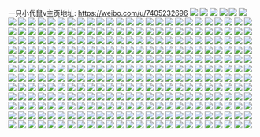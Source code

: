 一只小代鼠v主页地址: https://weibo.com/u/7405232696 
![](https://wx4.sinaimg.cn/mw2000/00859Bj2ly1h8wl8vuflhj30u00sedhn.jpg) 
![](https://wx4.sinaimg.cn/mw2000/00859Bj2ly1h8wbs4p87xj3221331e82.jpg) 
![](https://wx4.sinaimg.cn/mw2000/00859Bj2ly1h8wbs7r9itj32c02c0e81.jpg) 
![](https://wx4.sinaimg.cn/mw2000/00859Bj2ly1h8wbs6qoxlj31yc2xi4qp.jpg) 
![](https://wx4.sinaimg.cn/mw2000/00859Bj2ly1h8wbs8zoapj32c02c07wi.jpg) 
![](https://wx4.sinaimg.cn/mw2000/00859Bj2ly1h8opefsxd3j31811lyqp3.jpg) 
![](https://wx4.sinaimg.cn/mw2000/00859Bj2ly1h8opeuxfjsj32dr36c7wi.jpg) 
![](https://wx4.sinaimg.cn/mw2000/00859Bj2ly1h8opey526xj32c02c07wi.jpg) 
![](https://wx4.sinaimg.cn/mw2000/00859Bj2ly1h8opf1ynrmj32c02c0u0y.jpg) 
![](https://wx4.sinaimg.cn/mw2000/00859Bj2ly1h8mg3y6df2j32c02c0hdt.jpg) 
![](https://wx4.sinaimg.cn/mw2000/00859Bj2ly1h817pympd0j31ba0zgn1g.jpg) 
![](https://wx4.sinaimg.cn/mw2000/00859Bj2ly1h7lpnitzzkj32c02c0x6p.jpg) 
![](https://wx4.sinaimg.cn/mw2000/00859Bj2ly1h7lppl4i8aj30u00u011u.jpg) 
![](https://wx4.sinaimg.cn/mw2000/00859Bj2ly1h7e8l241y8j30n01abton.jpg) 
![](https://wx4.sinaimg.cn/mw2000/00859Bj2ly1h789ibcwz9j320g2ol4qp.jpg) 
![](https://wx4.sinaimg.cn/mw2000/00859Bj2ly1h789iifx36j30zk1bf78x.jpg) 
![](https://wx4.sinaimg.cn/mw2000/00859Bj2ly1h789iiwvuoj320y2c0tn2.jpg) 
![](https://wx4.sinaimg.cn/mw2000/00859Bj2ly1h6tfw206ygj32c02c01kz.jpg) 
![](https://wx4.sinaimg.cn/mw2000/00859Bj2ly1h6tfx3cnffj327r2c0qv5.jpg) 
![](https://wx4.sinaimg.cn/mw2000/00859Bj2ly1h6tfxb3zd7j32c02c0npd.jpg) 
![](https://wx4.sinaimg.cn/mw2000/00859Bj2ly1h6fqewicauj31sc2dsh5r.jpg) 
![](https://wx4.sinaimg.cn/mw2000/00859Bj2ly1h6fqf39ilvj31sc1scb2a.jpg) 
![](https://wx4.sinaimg.cn/mw2000/00859Bj2ly1h61wc2n0u6j31zu21thdt.jpg) 
![](https://wx4.sinaimg.cn/mw2000/00859Bj2ly1h61wc8nkolj32c02c07wi.jpg) 
![](https://wx4.sinaimg.cn/mw2000/00859Bj2ly1h5zkzakav8j31p229fb29.jpg) 
![](https://wx4.sinaimg.cn/mw2000/00859Bj2ly1h5zkzdoz7ij31y02x0u0x.jpg) 
![](https://wx4.sinaimg.cn/mw2000/00859Bj2ly1h5zkyw0wpej32c0340qkd.jpg) 
![](https://wx4.sinaimg.cn/mw2000/00859Bj2ly1h5zkzgu2vej31su2c80y5.jpg) 
![](https://wx4.sinaimg.cn/mw2000/00859Bj2ly1h5zkz72t43j336c36au0y.jpg) 
![](https://wx4.sinaimg.cn/mw2000/00859Bj2ly1h5osdpua1sj31r1340npe.jpg) 
![](https://wx4.sinaimg.cn/mw2000/00859Bj2ly1h5ose47yuij30u40yygth.jpg) 
![](https://wx4.sinaimg.cn/mw2000/00859Bj2ly1h5osa14pvuj32c0340x6p.jpg) 
![](https://wx4.sinaimg.cn/mw2000/00859Bj2ly1h5ose4wi4aj30ty1ca486.jpg) 
![](https://wx4.sinaimg.cn/mw2000/00859Bj2ly1h5mehidakdj325d2v67wi.jpg) 
![](https://wx4.sinaimg.cn/mw2000/00859Bj2ly1h5j6lp8z4bj31r0340e82.jpg) 
![](https://wx4.sinaimg.cn/mw2000/00859Bj2ly1h5j6lqpxr1j31ql340u0x.jpg) 
![](https://wx4.sinaimg.cn/mw2000/00859Bj2ly1h5gdc20k4hj31401d2kj8.jpg) 
![](https://wx4.sinaimg.cn/mw2000/00859Bj2ly1h5gddlcpx9j31xu2hob2a.jpg) 
![](https://wx4.sinaimg.cn/mw2000/00859Bj2ly1h5gdc8z5nnj32c02c0u0y.jpg) 
![](https://wx4.sinaimg.cn/mw2000/00859Bj2ly1h5gdc60sduj32c02c0npe.jpg) 
![](https://wx4.sinaimg.cn/mw2000/00859Bj2ly1h5gddijgy3j32c02c0kjm.jpg) 
![](https://wx4.sinaimg.cn/mw2000/00859Bj2ly1h5gddcq3b7j32c02c0npe.jpg) 
![](https://wx4.sinaimg.cn/mw2000/00859Bj2ly1h5gdfalnwkj32c034pnpf.jpg) 
![](https://wx4.sinaimg.cn/mw2000/00859Bj2ly1h5gdc9lbg8j30u01hck2m.jpg) 
![](https://wx4.sinaimg.cn/mw2000/00859Bj2ly1h5dl9iqzryj30zg0zgagq.jpg) 
![](https://wx4.sinaimg.cn/mw2000/00859Bj2ly1h5dl9j0ti2j310u0yhwox.jpg) 
![](https://wx4.sinaimg.cn/mw2000/00859Bj2ly1h5dl9hx6cmj30zg0zg43v.jpg) 
![](https://wx4.sinaimg.cn/mw2000/00859Bj2ly1h4jyzz65f7j30zg1baq6g.jpg) 
![](https://wx4.sinaimg.cn/mw2000/00859Bj2ly1h4giyik5ctj32c02c0b2b.jpg) 
![](https://wx4.sinaimg.cn/mw2000/00859Bj2ly1h4gixpgisoj32c02c0hdu.jpg) 
![](https://wx4.sinaimg.cn/mw2000/00859Bj2ly1h4gix2xt0mj32al3407wi.jpg) 
![](https://wx4.sinaimg.cn/mw2000/00859Bj2ly1h4giz8i4tnj32c02c0kjm.jpg) 
![](https://wx4.sinaimg.cn/mw2000/00859Bj2ly1h4giza1lsjj30u00y97db.jpg) 
![](https://wx4.sinaimg.cn/mw2000/00859Bj2ly1h3h2ut3lvtj31qz1qz7wi.jpg) 
![](https://wx4.sinaimg.cn/mw2000/00859Bj2ly1h359wfska9j32c02c0npf.jpg) 
![](https://wx4.sinaimg.cn/mw2000/00859Bj2ly1h2lulfxl8bj32c02c07wh.jpg) 
![](https://wx4.sinaimg.cn/mw2000/00859Bj2ly1h2luli6kyzj32c02c0npd.jpg) 
![](https://wx4.sinaimg.cn/mw2000/00859Bj2ly1h2i8an19vmj32c03404qq.jpg) 
![](https://wx4.sinaimg.cn/mw2000/00859Bj2ly1h2i8alfnojj32c0330x6p.jpg) 
![](https://wx4.sinaimg.cn/mw2000/00859Bj2ly1h2bmernrcyj32c02c04qq.jpg) 
![](https://wx4.sinaimg.cn/mw2000/00859Bj2ly1h2bmetj198j32c02c0u0x.jpg) 
![](https://wx4.sinaimg.cn/mw2000/00859Bj2ly1h2bmepiee5j32c02c0e82.jpg) 
![](https://wx4.sinaimg.cn/mw2000/00859Bj2ly1h2bmewt7m7j32ad2ade81.jpg) 
![](https://wx4.sinaimg.cn/mw2000/00859Bj2ly1h2bmf09ufsj32332331ky.jpg) 
![](https://wx4.sinaimg.cn/mw2000/00859Bj2ly1h2bmf303g4j32c02c0npe.jpg) 
![](https://wx4.sinaimg.cn/mw2000/00859Bj2ly1h2bmf1i2r7j32c02c0npe.jpg) 
![](https://wx4.sinaimg.cn/mw2000/00859Bj2ly1h2bmf4ibs6j32c02c0hdt.jpg) 
![](https://wx4.sinaimg.cn/mw2000/00859Bj2ly1h2bmf5takdj32c02c01ky.jpg) 
![](https://wx4.sinaimg.cn/mw2000/00859Bj2ly1h27td2k2u8j32c0340b2a.jpg) 
![](https://wx4.sinaimg.cn/mw2000/00859Bj2ly1h27td1vx5jj30u00w9qih.jpg) 
![](https://wx4.sinaimg.cn/mw2000/00859Bj2ly1h27td4g2n7j32c03401ky.jpg) 
![](https://wx4.sinaimg.cn/mw2000/00859Bj2ly1h27td52y59j32bz340x6p.jpg) 
![](https://wx4.sinaimg.cn/mw2000/00859Bj2ly1h27td8zcypj32c02c0hdt.jpg) 
![](https://wx4.sinaimg.cn/mw2000/00859Bj2ly1h27td7c88aj32c03407wi.jpg) 
![](https://wx4.sinaimg.cn/mw2000/00859Bj2ly1h27td875cgj31sc2ds1ky.jpg) 
![](https://wx4.sinaimg.cn/mw2000/00859Bj2ly1h27td6ey08j32782xnu0x.jpg) 
![](https://wx4.sinaimg.cn/mw2000/00859Bj2ly1h27td3q9maj32c03401ky.jpg) 
![](https://wx4.sinaimg.cn/mw2000/00859Bj2ly1h267a8ct5cj32c02c0qv6.jpg) 
![](https://wx4.sinaimg.cn/mw2000/00859Bj2ly1h24yhzv1e1j32by33zhdt.jpg) 
![](https://wx4.sinaimg.cn/mw2000/00859Bj2ly1h24yi0jimaj32a431hqv5.jpg) 
![](https://wx4.sinaimg.cn/mw2000/00859Bj2ly1h24yi19mcej32c0306e81.jpg) 
![](https://wx4.sinaimg.cn/mw2000/00859Bj2ly1h24yi1zvpcj32bz340npd.jpg) 
![](https://wx4.sinaimg.cn/mw2000/00859Bj2ly1h202piwjg4j32c02c0npe.jpg) 
![](https://wx4.sinaimg.cn/mw2000/00859Bj2ly1h202pjzoa0j31mj2fs4qp.jpg) 
![](https://wx4.sinaimg.cn/mw2000/00859Bj2ly1h202pgz8tyj32c02c0e81.jpg) 
![](https://wx4.sinaimg.cn/mw2000/00859Bj2ly1h1wr0iswxcj32c02c07wi.jpg) 
![](https://wx4.sinaimg.cn/mw2000/00859Bj2ly1h1ooe8n9dzj3276340kfl.jpg) 
![](https://wx4.sinaimg.cn/mw2000/00859Bj2ly1h1oof1fc0vj30tu0tun5i.jpg) 
![](https://wx4.sinaimg.cn/mw2000/00859Bj2ly1h1ooedb8vej31sc1sc4qp.jpg) 
![](https://wx4.sinaimg.cn/mw2000/00859Bj2ly1h13enpb91xj31sc2dsu0y.jpg) 
![](https://wx4.sinaimg.cn/mw2000/00859Bj2ly1h0qjj7al9cj33402c0qv8.jpg) 
![](https://wx4.sinaimg.cn/mw2000/00859Bj2ly1h0qjjbgbfdj331q2c07wl.jpg) 
![](https://wx4.sinaimg.cn/mw2000/00859Bj2ly1h0qjj2fbc9j32c02c07wh.jpg) 
![](https://wx4.sinaimg.cn/mw2000/00859Bj2ly1h0qjj3wen1j32c02c0b29.jpg) 
![](https://wx4.sinaimg.cn/mw2000/00859Bj2ly1h0hzs1ubwfj30sg0iln0t.jpg) 
![](https://wx4.sinaimg.cn/mw2000/00859Bj2ly1h0fe262c6tj31sc1scnpd.jpg) 
![](https://wx4.sinaimg.cn/mw2000/00859Bj2ly1h0fe26svakj31sc2dsu0x.jpg) 
![](https://wx4.sinaimg.cn/mw2000/00859Bj2ly1h0ctvwwb9yj32bz340npe.jpg) 
![](https://wx4.sinaimg.cn/mw2000/00859Bj2ly1h0ctvz4uq1j32a1305b2a.jpg) 
![](https://wx4.sinaimg.cn/mw2000/00859Bj2ly1h0ctw0nvuoj31y02lakjl.jpg) 
![](https://wx4.sinaimg.cn/mw2000/00859Bj2ly1h0ctw4gwegj31ae0u0ahw.jpg) 
![](https://wx4.sinaimg.cn/mw2000/00859Bj2ly1h0ctvtsrljj32c02c04qr.jpg) 
![](https://wx4.sinaimg.cn/mw2000/00859Bj2ly1h0738umpscj30zu0zu47r.jpg) 
![](https://wx4.sinaimg.cn/mw2000/00859Bj2ly1gzl8k1gfo4j325h2v9hdu.jpg) 
![](https://wx4.sinaimg.cn/mw2000/00859Bj2ly1gzl8k4r9pjj328q2zmhdu.jpg) 
![](https://wx4.sinaimg.cn/mw2000/00859Bj2ly1gzl8kebi16j32b332s1kz.jpg) 
![](https://wx4.sinaimg.cn/mw2000/00859Bj2ly1gzjqp1bvt3j31sb2wfkjl.jpg) 
![](https://wx4.sinaimg.cn/mw2000/00859Bj2ly1gzjqp3nvwmj322o340e82.jpg) 
![](https://wx4.sinaimg.cn/mw2000/00859Bj2ly1gzjqp2dz8zj31ru30tnpd.jpg) 
![](https://wx4.sinaimg.cn/mw2000/00859Bj2ly1gzgw3woqowj32c0340e84.jpg) 
![](https://wx4.sinaimg.cn/mw2000/00859Bj2ly1gzgw3udl7fj31951o7x6j.jpg) 
![](https://wx4.sinaimg.cn/mw2000/00859Bj2ly1gzgw42ikzuj32c0340e82.jpg) 
![](https://wx4.sinaimg.cn/mw2000/00859Bj2ly1gzgw41m0foj32c0340hdu.jpg) 
![](https://wx4.sinaimg.cn/mw2000/00859Bj2ly1gzgw3tsbqbj32c0340b2a.jpg) 
![](https://wx4.sinaimg.cn/mw2000/00859Bj2ly1gzgw49zjcoj32c0340hdw.jpg) 
![](https://wx4.sinaimg.cn/mw2000/00859Bj2ly1gzgw451hf0j32472yghdv.jpg) 
![](https://wx4.sinaimg.cn/mw2000/00859Bj2ly1gzgw403wphj32c0340b2c.jpg) 
![](https://wx4.sinaimg.cn/mw2000/00859Bj2ly1gzcbvlr9u9j33402c07wk.jpg) 
![](https://wx4.sinaimg.cn/mw2000/00859Bj2ly1gzcbvjuf4kj30vn0ngqap.jpg) 
![](https://wx4.sinaimg.cn/mw2000/00859Bj2ly1gzakz2qfqaj321h2lskjm.jpg) 
![](https://wx4.sinaimg.cn/mw2000/00859Bj2ly1gzakyya4pqj32c02c07wi.jpg) 
![](https://wx4.sinaimg.cn/mw2000/00859Bj2ly1gzakz5bu1aj320r2p0x6q.jpg) 
![](https://wx4.sinaimg.cn/mw2000/00859Bj2ly1gzakz6yvqqj332j21qu0y.jpg) 
![](https://wx4.sinaimg.cn/mw2000/00859Bj2ly1gzakz0aw9fj31rb2cne82.jpg) 
![](https://wx4.sinaimg.cn/mw2000/00859Bj2ly1gz0kijayz0j31ph29ynpf.jpg) 
![](https://wx4.sinaimg.cn/mw2000/00859Bj2ly1gz0kiedogqj31zd2n6hdv.jpg) 
![](https://wx4.sinaimg.cn/mw2000/00859Bj2ly1gz0kigx1mlj323t2t2npf.jpg) 
![](https://wx4.sinaimg.cn/mw2000/00859Bj2ly1gz0kin1txjj32c0340qv9.jpg) 
![](https://wx4.sinaimg.cn/mw2000/00859Bj2ly1gyslopdswyj327y2ymhdt.jpg) 
![](https://wx4.sinaimg.cn/mw2000/00859Bj2ly1gysloufzadj32602w0x6q.jpg) 
![](https://wx4.sinaimg.cn/mw2000/00859Bj2ly1gysloxbd9xj326m2wtqv5.jpg) 
![](https://wx4.sinaimg.cn/mw2000/00859Bj2ly1gyslp0w3fnj328d2z5u0x.jpg) 
![](https://wx4.sinaimg.cn/mw2000/00859Bj2ly1gy8byecs9kj32c02c0b2a.jpg) 
![](https://wx4.sinaimg.cn/mw2000/00859Bj2ly1gy8byh4gjnj32c02c0hdu.jpg) 
![](https://wx4.sinaimg.cn/mw2000/00859Bj2ly1gy4tg3qd05j32c03407wi.jpg) 
![](https://wx4.sinaimg.cn/mw2000/00859Bj2ly1gy4tfyultoj31sc2dsx6p.jpg) 
![](https://wx4.sinaimg.cn/mw2000/00859Bj2ly1gy4tg7ysz3j32c0340qv5.jpg) 
![](https://wx4.sinaimg.cn/mw2000/00859Bj2ly1gy4tgke1u6j31sc2ds4qq.jpg) 
![](https://wx4.sinaimg.cn/mw2000/00859Bj2ly1gy4tgq3uj9j32c0340e82.jpg) 
![](https://wx4.sinaimg.cn/mw2000/00859Bj2ly1gy4th35mkwj3296309x6p.jpg) 
![](https://wx4.sinaimg.cn/mw2000/00859Bj2ly1gwyafsp2d0j31mr2g51kx.jpg) 
![](https://wx4.sinaimg.cn/mw2000/00859Bj2ly1gwyafrs96aj325u2vs1ky.jpg) 
![](https://wx4.sinaimg.cn/mw2000/00859Bj2ly1gwyafuifooj31ik2b6e81.jpg) 
![](https://wx4.sinaimg.cn/mw2000/00859Bj2ly1gwyafvvazkj31ye2lunpd.jpg) 
![](https://wx4.sinaimg.cn/mw2000/00859Bj2ly1gwyafydiqmj323t2t2u0x.jpg) 
![](https://wx4.sinaimg.cn/mw2000/00859Bj2ly1gwyafx9cnjj31y22lfx6p.jpg) 
![](https://wx4.sinaimg.cn/mw2000/00859Bj2ly1gwv943itedj31s533z7wi.jpg) 
![](https://wx4.sinaimg.cn/mw2000/00859Bj2ly1gwv93wmtq0j31nd33zkjl.jpg) 
![](https://wx4.sinaimg.cn/mw2000/00859Bj2ly1gwv94czfe0j31r033z1kx.jpg) 
![](https://wx4.sinaimg.cn/mw2000/00859Bj2ly1gwrdc016qcj32c0340kjm.jpg) 
![](https://wx4.sinaimg.cn/mw2000/00859Bj2ly1gw1tl1y327j326v2x5qv6.jpg) 
![](https://wx4.sinaimg.cn/mw2000/00859Bj2ly1gvuqm7j2byj31u92h17wi.jpg) 
![](https://wx4.sinaimg.cn/mw2000/00859Bj2ly1gvuqm4g9muj32c02c0npf.jpg) 
![](https://wx4.sinaimg.cn/mw2000/00859Bj2ly1gvuqmdo0r7j31sw2kn7wi.jpg) 
![](https://wx4.sinaimg.cn/mw2000/00859Bj2ly1gvuqmmc6ofj32c02c07wi.jpg) 
![](https://wx4.sinaimg.cn/mw2000/00859Bj2ly1gvuqmkixt5j32c02c0hdu.jpg) 
![](https://wx4.sinaimg.cn/mw2000/00859Bj2ly1gvuqmoqyeaj32c02c0u0x.jpg) 
![](https://wx4.sinaimg.cn/mw2000/00859Bj2ly1gvg2e6dl6fj61fc24zaz502.jpg) 
![](https://wx4.sinaimg.cn/mw2000/00859Bj2ly1gvg2e7raqej617e23ztz402.jpg) 
![](https://wx4.sinaimg.cn/mw2000/00859Bj2ly1gvg2e4jdwej61ew1jtkbj02.jpg) 
![](https://wx4.sinaimg.cn/mw2000/00859Bj2ly1gv6k3yodzoj61ue18cx4202.jpg) 
![](https://wx4.sinaimg.cn/mw2000/00859Bj2ly1gv6k3pcjxyj61fq33ye8102.jpg) 
![](https://wx4.sinaimg.cn/mw2000/00859Bj2ly1gv6k3wa6kej62c02c0x6q02.jpg) 
![](https://wx4.sinaimg.cn/mw2000/00859Bj2ly1gv6k463xlyj62c02c01ky02.jpg) 
![](https://wx4.sinaimg.cn/mw2000/00859Bj2ly1gv6k40p86lj62c02c07wi02.jpg) 
![](https://wx4.sinaimg.cn/mw2000/00859Bj2ly1gv6k48fs10j62c02c0b2a02.jpg) 
![](https://wx4.sinaimg.cn/mw2000/00859Bj2ly1gun2mawyutj620h1vox6p02.jpg) 
![](https://wx4.sinaimg.cn/mw2000/00859Bj2ly1gun2ls5i7ej62c02c04qs02.jpg) 
![](https://wx4.sinaimg.cn/mw2000/00859Bj2ly1gun2m0xrhuj621u1xonpd02.jpg) 
![](https://wx4.sinaimg.cn/mw2000/00859Bj2ly1gun2lw86k5j62c0340x6r02.jpg) 
![](https://wx4.sinaimg.cn/mw2000/00859Bj2ly1gun2m40atgj62c02c0e8302.jpg) 
![](https://wx4.sinaimg.cn/mw2000/00859Bj2ly1gun2lyx0yvj622o33ze8302.jpg) 
![](https://wx4.sinaimg.cn/mw2000/00859Bj2ly1gtjwv1cutmj32c0340kjm.jpg) 
![](https://wx4.sinaimg.cn/mw2000/00859Bj2ly1gtjwv6psrnj32c02c0qv5.jpg) 
![](https://wx4.sinaimg.cn/mw2000/00859Bj2ly1gtjwuyzjedj32c0340b2a.jpg) 
![](https://wx4.sinaimg.cn/mw2000/00859Bj2ly1gtjwv35r7zj32c02c0qv6.jpg) 
![](https://wx4.sinaimg.cn/mw2000/00859Bj2ly1gtjwv4xm5gj32c02c0x6p.jpg) 
![](https://wx4.sinaimg.cn/mw2000/00859Bj2ly1gtjwyzbmxpj30tz0tzdt6.jpg) 
![](https://wx4.sinaimg.cn/mw2000/00859Bj2ly1gtjwvdttd4j32c02c0hdu.jpg) 
![](https://wx4.sinaimg.cn/mw2000/00859Bj2ly1gtjwvcm6fsj32c02c01kz.jpg) 
![](https://wx4.sinaimg.cn/mw2000/00859Bj2ly1gtjwznasrhj31sc2dsx6p.jpg) 
![](https://wx4.sinaimg.cn/mw2000/00859Bj2ly1gt3ixjpnwej31yc2xge82.jpg) 
![](https://wx4.sinaimg.cn/mw2000/00859Bj2ly1gt3ixli9avj31v92svhdu.jpg) 
![](https://wx4.sinaimg.cn/mw2000/00859Bj2ly1gt3ixi6oc5j31xi2w9npe.jpg) 
![](https://wx4.sinaimg.cn/mw2000/00859Bj2ly1gs9oe4q9u2j31400u00u3.jpg) 
![](https://wx4.sinaimg.cn/mw2000/00859Bj2ly1gs7cmecydij32c02c0b29.jpg) 
![](https://wx4.sinaimg.cn/mw2000/00859Bj2ly1gs7clzo5p6j32bv2bve85.jpg) 
![](https://wx4.sinaimg.cn/mw2000/00859Bj2ly1gs7cm4plsxj32c02c0kjr.jpg) 
![](https://wx4.sinaimg.cn/mw2000/00859Bj2ly1gs7cm8ir57j32a52a5nph.jpg) 
![](https://wx4.sinaimg.cn/mw2000/00859Bj2ly1gs7clw1qrbj326a1mqhdt.jpg) 
![](https://wx4.sinaimg.cn/mw2000/00859Bj2ly1gs7cmd8mcoj32aq2aqx6u.jpg) 
![](https://wx4.sinaimg.cn/mw2000/00859Bj2ly1gs7cmpbax6j30n01ds4qq.jpg) 
![](https://wx4.sinaimg.cn/mw2000/00859Bj2ly1gs7cmkxr14j334022nkjv.jpg) 
![](https://wx4.sinaimg.cn/mw2000/00859Bj2ly1gs7cmtjyb6j30n01ds7wi.jpg) 
![](https://wx4.sinaimg.cn/mw2000/00859Bj2ly1grzxu54c6oj31r033zhdu.jpg) 
![](https://wx4.sinaimg.cn/mw2000/00859Bj2ly1grzxu65v8vj314e1zt4qp.jpg) 
![](https://wx4.sinaimg.cn/mw2000/00859Bj2ly1grzxu5k4kyj30mx1dsaf5.jpg) 
![](https://wx4.sinaimg.cn/mw2000/00859Bj2ly1grzxu2zsj1j32uy2c0kjo.jpg) 
![](https://wx4.sinaimg.cn/mw2000/00859Bj2ly1gron1dxi5hj31sp2h2hdx.jpg) 
![](https://wx4.sinaimg.cn/mw2000/00859Bj2ly1gron1f1ruqj31o92p41kx.jpg) 
![](https://wx4.sinaimg.cn/mw2000/00859Bj2ly1gron1b6ahnj31va2hq1l0.jpg) 
![](https://wx4.sinaimg.cn/mw2000/00859Bj2ly1gron0xr13hj31wn2oob2c.jpg) 
![](https://wx4.sinaimg.cn/mw2000/00859Bj2ly1gr8s1mzf0aj31vg2i6x6t.jpg) 
![](https://wx4.sinaimg.cn/mw2000/00859Bj2ly1gr8s1ipqmpj32c02c04qw.jpg) 
![](https://wx4.sinaimg.cn/mw2000/00859Bj2ly1gr8s1ks231j31u62g7u10.jpg) 
![](https://wx4.sinaimg.cn/mw2000/00859Bj2ly1gr8s1oyrwuj31ud2gjkjo.jpg) 
![](https://wx4.sinaimg.cn/mw2000/00859Bj2ly1gr8s1uyytnj32c02c0u13.jpg) 
![](https://wx4.sinaimg.cn/mw2000/00859Bj2ly1gr8s1s47lij31sc2dsx6u.jpg) 
![](https://wx4.sinaimg.cn/mw2000/00859Bj2ly1gr8s1d05eij32ds1sc4qp.jpg) 
![](https://wx4.sinaimg.cn/mw2000/00859Bj2ly1gr8s1y3h04j32c02c0u16.jpg) 
![](https://wx4.sinaimg.cn/mw2000/00859Bj2ly1gr8s1yqetpj32c02c0gzj.jpg) 
![](https://wx4.sinaimg.cn/mw2000/00859Bj2ly1gr5g2w638vj31sc2dsnpd.jpg) 
![](https://wx4.sinaimg.cn/mw2000/00859Bj2ly1gqc5kd05ivj30ku0kutc8.jpg) 
![](https://wx4.sinaimg.cn/mw2000/00859Bj2ly1gqc5kclzb7j30ku0kugoy.jpg) 
![](https://wx4.sinaimg.cn/mw2000/00859Bj2ly1gq5gk8rbcbj31ng2xou11.jpg) 
![](https://wx4.sinaimg.cn/mw2000/00859Bj2ly1gq5gk5vz5qj31r033y4qu.jpg) 
![](https://wx4.sinaimg.cn/mw2000/00859Bj2ly1gq4i1kskehj329j31qe82.jpg) 
![](https://wx4.sinaimg.cn/mw2000/00859Bj2ly1gq4i1itnaaj32c035enpd.jpg) 
![](https://wx4.sinaimg.cn/mw2000/00859Bj2ly1gq4i1lzapej31hi144qv6.jpg) 
![](https://wx4.sinaimg.cn/mw2000/00859Bj2ly1gq4i1sbrkjj32c0340b2i.jpg) 
![](https://wx4.sinaimg.cn/mw2000/00859Bj2ly1gpnp8arxz7j32c02c07ty.jpg) 
![](https://wx4.sinaimg.cn/mw2000/00859Bj2ly1gpcn1hhgf2j31gu2lyb2d.jpg) 
![](https://wx4.sinaimg.cn/mw2000/00859Bj2ly1gpcn1jag3oj31ka2uttu9.jpg) 
![](https://wx4.sinaimg.cn/mw2000/00859Bj2ly1gpcn1k19ulj31ez2inqkk.jpg) 
![](https://wx4.sinaimg.cn/mw2000/00859Bj2ly1gp3wko9unkj32c02c0kjl.jpg) 
![](https://wx4.sinaimg.cn/mw2000/00859Bj2ly1goypfduh8kj324p23l7wh.jpg) 
![](https://wx4.sinaimg.cn/mw2000/00859Bj2ly1goypfgfirwj321c21cb29.jpg) 
![](https://wx4.sinaimg.cn/mw2000/00859Bj2ly1goypff8a55j32c03404qq.jpg) 
![](https://wx4.sinaimg.cn/mw2000/00859Bj2ly1goypfi8uxtj31lg31hkjl.jpg) 
![](https://wx4.sinaimg.cn/mw2000/00859Bj2ly1goypfcwb41j32bz1mn7wh.jpg) 
![](https://wx4.sinaimg.cn/mw2000/00859Bj2ly1goypfk52g5j31pi340qv5.jpg) 
![](https://wx4.sinaimg.cn/mw2000/00859Bj2ly1gou0si7xh3j32c02c0kjl.jpg) 
![](https://wx4.sinaimg.cn/mw2000/00859Bj2ly1goqq7pnbqlj32c02c0e82.jpg) 
![](https://wx4.sinaimg.cn/mw2000/00859Bj2ly1goqq7t0xxwj32c02c0x6q.jpg) 
![](https://wx4.sinaimg.cn/mw2000/00859Bj2ly1goqq7vtmr2j32c02c07wi.jpg) 
![](https://wx4.sinaimg.cn/mw2000/00859Bj2ly1goqq7k6127j31o01o0b29.jpg) 
![](https://wx4.sinaimg.cn/mw2000/00859Bj2ly1goqq7njrxjj32c02c0u0y.jpg) 
![](https://wx4.sinaimg.cn/mw2000/00859Bj2ly1goqq7l1059j31o01o04kn.jpg) 
![](https://wx4.sinaimg.cn/mw2000/00859Bj2ly1goqq7ykx7aj32c02c0x6q.jpg) 
![](https://wx4.sinaimg.cn/mw2000/00859Bj2ly1goqq80mexuj32c02c04qq.jpg) 
![](https://wx4.sinaimg.cn/mw2000/00859Bj2ly1goqq8evdyyj329r29r4qq.jpg) 
![](https://wx4.sinaimg.cn/mw2000/00859Bj2ly1gmakfqm0imj32812ypb29.jpg) 
![](https://wx4.sinaimg.cn/mw2000/00859Bj2ly1gmakfpasr0j32c02c0b2a.jpg) 
![](https://wx4.sinaimg.cn/mw2000/00859Bj2ly1gmakfsswzuj329d30hx6p.jpg) 
![](https://wx4.sinaimg.cn/mw2000/00859Bj2ly1gmakfn4sx9j32c02c01ky.jpg) 
![](https://wx4.sinaimg.cn/mw2000/00859Bj2ly1gmakfrkc3rj327p2yakjl.jpg) 
![](https://wx4.sinaimg.cn/mw2000/00859Bj2ly1gmakfuof0wj327n27nqv5.jpg) 
![](https://wx4.sinaimg.cn/mw2000/00859Bj2ly1gmakfy76t9j33402bib2b.jpg) 
![](https://wx4.sinaimg.cn/mw2000/00859Bj2ly1gmakg1ywwij30n01jmk4i.jpg) 
![](https://wx4.sinaimg.cn/mw2000/00859Bj2ly1gmakhgsiyzj31o0280u0y.jpg) 
![](https://wx4.sinaimg.cn/mw2000/00859Bj2ly1gmakg5khhkj311a119dql.jpg) 
![](https://wx4.sinaimg.cn/mw2000/00859Bj2ly1gmakfzg4kbj32c02c0b2a.jpg) 
![](https://wx4.sinaimg.cn/mw2000/00859Bj2ly1gmakg09rglj30n01dsdqj.jpg) 
![](https://wx4.sinaimg.cn/mw2000/00859Bj2ly1gmakg0xf6fj31d42b5trt.jpg) 
![](https://wx4.sinaimg.cn/mw2000/00859Bj2ly1gmakg1mgjij31b811stj5.jpg) 
![](https://wx4.sinaimg.cn/mw2000/00859Bj2ly1gmakg2tqs3j3288288qv5.jpg) 
![](https://wx4.sinaimg.cn/mw2000/00859Bj2ly1gmakg4rh6wj32c02c0x6q.jpg) 
![](https://wx4.sinaimg.cn/mw2000/00859Bj2ly1gmakhezklpj32c02c0b2a.jpg) 
![](https://wx4.sinaimg.cn/mw2000/00859Bj2ly1gm03c7lxudj32c02c0kjl.jpg) 
![](https://wx4.sinaimg.cn/mw2000/00859Bj2ly1gm03c9cfe1j32b9331x47.jpg) 
![](https://wx4.sinaimg.cn/mw2000/00859Bj2ly1gm03c68kjoj32am2amnpd.jpg) 
![](https://wx4.sinaimg.cn/mw2000/00859Bj2ly1gm03c8o96yj3236264npd.jpg) 
![](https://wx4.sinaimg.cn/mw2000/00859Bj2ly1gm03cabne6j324o2u84qp.jpg) 
![](https://wx4.sinaimg.cn/mw2000/00859Bj2ly1gm03d0b1tej32c02c0kjm.jpg) 
![](https://wx4.sinaimg.cn/mw2000/00859Bj2ly1glpejdmahqj32c02c04qp.jpg) 
![](https://wx4.sinaimg.cn/mw2000/00859Bj2ly1gl6fmiu1fxj31r033z7wh.jpg) 
![](https://wx4.sinaimg.cn/mw2000/00859Bj2ly1gk0vdqo22rj32c0340u0x.jpg) 
![](https://wx4.sinaimg.cn/mw2000/00859Bj2ly1gjklkwrbesj320v226nkc.jpg) 
![](https://wx4.sinaimg.cn/mw2000/00859Bj2ly1gjhzjmbfy0j31fe2yzx6p.jpg) 
![](https://wx4.sinaimg.cn/mw2000/00859Bj2ly1gjhzjo6eaqj31fx2vl7wi.jpg) 
![](https://wx4.sinaimg.cn/mw2000/00859Bj2ly1gjal58n4i1j32c02c0x6p.jpg) 
![](https://wx4.sinaimg.cn/mw2000/00859Bj2ly1gjal59nn6oj316o16m4m0.jpg) 
![](https://wx4.sinaimg.cn/mw2000/00859Bj2ly1gjal55nqc3j32c02c0x6p.jpg) 
![](https://wx4.sinaimg.cn/mw2000/00859Bj2ly1gj74hnoforj31ov1ovhdt.jpg) 
![](https://wx4.sinaimg.cn/mw2000/00859Bj2ly1gj1vt1rggyj32c0340qv5.jpg) 
![](https://wx4.sinaimg.cn/mw2000/00859Bj2ly1gj1vt6hoy3j32c0340npd.jpg) 
![](https://wx4.sinaimg.cn/mw2000/00859Bj2ly1gj1vsxys0nj32c0340qv5.jpg) 
![](https://wx4.sinaimg.cn/mw2000/00859Bj2ly1gj1vtai162j32c0340npd.jpg) 
![](https://wx4.sinaimg.cn/mw2000/00859Bj2ly1gj1vtjis38j32c0340npd.jpg) 
![](https://wx4.sinaimg.cn/mw2000/00859Bj2ly1gj1vter7mxj32c0340kjl.jpg) 
![](https://wx4.sinaimg.cn/mw2000/00859Bj2ly1gixwumrkfmj32c02c0qv7.jpg) 
![](https://wx4.sinaimg.cn/mw2000/00859Bj2ly1gixwu6inzdj32c02c0hdu.jpg) 
![](https://wx4.sinaimg.cn/mw2000/00859Bj2ly1gixwucajfyj32c02c04qq.jpg) 
![](https://wx4.sinaimg.cn/mw2000/00859Bj2ly1gimwvolxvrj30u00u07ui.jpg) 
![](https://wx4.sinaimg.cn/mw2000/00859Bj2ly1gi5t7rao9hj31o0280b2a.jpg) 
![](https://wx4.sinaimg.cn/mw2000/00859Bj2ly1gi5t8cin9hj32801o0hdu.jpg) 
![](https://wx4.sinaimg.cn/mw2000/00859Bj2ly1gi5t7uf3tuj31bl1r84qp.jpg) 
![](https://wx4.sinaimg.cn/mw2000/00859Bj2ly1gi5t7m6cjcj31o02807wi.jpg) 
![](https://wx4.sinaimg.cn/mw2000/00859Bj2ly1gi5t8x28dpj31o0280x6p.jpg) 
![](https://wx4.sinaimg.cn/mw2000/00859Bj2ly1gi5t99ocbyj31o01o0hdt.jpg) 
![](https://wx4.sinaimg.cn/mw2000/00859Bj2ly1gi5t9wybbmj31o01o0npd.jpg) 
![](https://wx4.sinaimg.cn/mw2000/00859Bj2ly1gi5t9m4bloj31o01o0npd.jpg) 
![](https://wx4.sinaimg.cn/mw2000/00859Bj2ly1gi5tahxba7j31o01o01ky.jpg) 
![](https://wx4.sinaimg.cn/mw2000/00859Bj2ly1ggxh5m8zbnj30u0140k59.jpg) 
![](https://wx4.sinaimg.cn/mw2000/00859Bj2ly1ggxh5l1r12j30u0140qi3.jpg) 
![](https://wx4.sinaimg.cn/mw2000/00859Bj2ly1ggxh5d2j17j30u0140wsq.jpg) 
![](https://wx4.sinaimg.cn/mw2000/00859Bj2ly1ggxh5foqscj30u013ztkc.jpg) 
![](https://wx4.sinaimg.cn/mw2000/00859Bj2ly1ggxh5j5rfuj30u0140qgm.jpg) 
![](https://wx4.sinaimg.cn/mw2000/00859Bj2ly1ggxh5n8l48j30u011swtf.jpg) 
![](https://wx4.sinaimg.cn/mw2000/00859Bj2ly1ggwnbuejv7j323i2sn4qr.jpg) 
![](https://wx4.sinaimg.cn/mw2000/00859Bj2ly1ggwnbvfv0lj32c0340qv7.jpg) 
![](https://wx4.sinaimg.cn/mw2000/00859Bj2ly1ggwnbwgc7sj321j2q0qv6.jpg) 
![](https://wx4.sinaimg.cn/mw2000/00859Bj2ly1ggwnbxfcgjj320n2ovb2a.jpg) 
![](https://wx4.sinaimg.cn/mw2000/00859Bj2ly1ggi1rrgv3nj30u0140q9k.jpg) 
![](https://wx4.sinaimg.cn/mw2000/00859Bj2ly1ggi1rr7tr8j30u0140tfy.jpg) 
![](https://wx4.sinaimg.cn/mw2000/00859Bj2ly1ggi1rrp60zj30u01407b7.jpg) 
